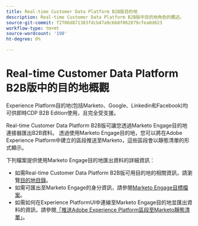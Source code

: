 ```yaml
---
title: Real-time Customer Data Platform B2B版目的地
description: Real-time Customer Data Platform B2B版中目的地角色的概述。
source-git-commit: f2706d871383fdcb47a9c668f062879cfea0d623
workflow-type: tm+mt
source-wordcount: '198'
ht-degree: 0%

---
```


# Real-time Customer Data Platform B2B版中的目的地概觀

Experience Platform目的地(包括Marketo、Google、Linkedin和Facebook)均可供即時CDP B2B Edition使用，且完全受支援。

Real-time Customer Data Platform B2B版可讓您透過Marketo Engage目的地連接器匯出B2B資料。 透過使用Marketo Engage目的地，您可以將在Adobe Experience Platform中建立的區段推送至Marketo，這些區段會以靜態清單的形式顯示。

下列檔案提供使用Marketo Engage目的地匯出資料的詳細資訊：

- 如需Real-time Customer Data Platform B2B版可用目的地的相關資訊，請瀏覽[目的地目錄](../../destinations/catalog/overview.md)。
- 如需可匯出至Marketo Engage的身分資訊，請參閱[Marketo Engage目標檔案](../../destinations/catalog/adobe/marketo-engage.md)。
- 如需如何在Experience PlatformUI中連線至Marketo Engage目的地並匯出資料的資訊，請參閱[「推送Adobe Experience Platform區段至Marketo靜態清單」](https://experienceleague.adobe.com/docs/marketo/using/product-docs/core-marketo-concepts/smart-lists-and-static-lists/static-lists/push-an-adobe-experience-platform-segment-to-a-marketo-static-list.html?lang=en)。
